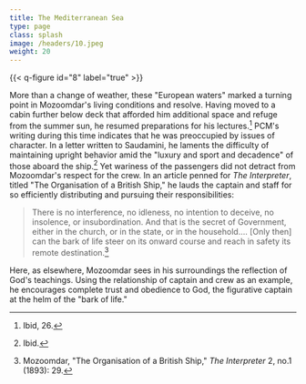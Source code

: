 ```yaml
---
title: The Mediterranean Sea
type: page
class: splash
image: /headers/10.jpeg
weight: 20
---
```


{{< q-figure id="8" label="true" >}}

More than a change of weather, these "European waters" marked a turning
point in Mozoomdar's living conditions and resolve. Having moved to a
cabin further below deck that afforded him additional space and refuge
from the summer sun, he resumed preparations for his
lectures.[^26] PCM's writing during this time indicates that he was
preoccupied by issues of character. In a letter written to Saudamini, he
laments the difficulty of maintaining upright behavior amid the "luxury
and sport and decadence" of those aboard the ship.[^27] Yet wariness of
the passengers did not detract from Mozoomdar's respect for the crew. In
an article penned for *The Interpreter*, titled "The Organisation of a
British Ship," he lauds the captain and staff for so efficiently
distributing and pursuing their responsibilities:

> There is no interference, no idleness, no intention to deceive, no
insolence, or insubordination. And that is the secret of Government,
either in the church, or in the state, or in the household.... \[Only
then\] can the bark of life steer on its onward course and reach in
safety its remote destination.[^28]

Here, as elsewhere, Mozoomdar sees in his surroundings the reflection of
God's teachings. Using the relationship of captain and crew as an
example, he encourages complete trust and obedience to God, the
figurative captain at the helm of the "bark of life."

[^26]: Ibid, 26.

[^27]: Ibid.

[^28]: Mozoomdar, "The Organisation of a British Ship," *The
    Interpreter* 2, no.1 (1893): 29.
